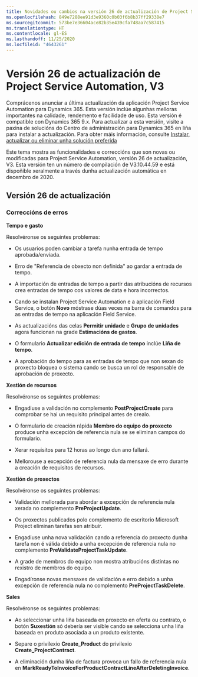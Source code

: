 ```yaml
---
title: Novidades ou cambios na versión 26 de actualización de Project Service Automation, V3
ms.openlocfilehash: 849e7288ee91d3e9360c0b03f6b8b37ff29338e7
ms.sourcegitcommit: 573be7e36604ace82b35e439cfa748aa7c587415
ms.translationtype: HT
ms.contentlocale: gl-ES
ms.lasthandoff: 11/25/2020
ms.locfileid: "4643261"
---
```

<a name="project-service-automation-update-release-26-v3"></a>Versión 26 de actualización de Project Service Automation, V3
================================================

Comprácenos anunciar a última actualización da aplicación Project Service Automation para Dynamics 365. Esta versión inclúe algunhas melloras importantes na calidade, rendemento e facilidade de uso. Esta versión é compatible con Dynamics 365 9.x. Para actualizar a esta versión, visite a paxina de solucións do Centro de administración para Dynamics 365 en liña para instalar a actualización. Para obter máis información, consulte [Instalar, actualizar ou eliminar unha solución preferida](https://docs.microsoft.com/power-platform/admin/install-remove-preferred-solution)

Este tema mostra as funcionalidades e correccións que son novas ou modificadas para Project Service Automation, versión 26 de actualización, V3. Esta versión ten un número de compilación de V3.10.44.59 e está dispoñible xeralmente a través dunha actualización automática en decembro de 2020.

<a name="update-release-26"></a>Versión 26 de actualización
-----------------

### <a name="bug-fixes"></a>Correccións de erros

**Tempo e gasto**

Resolvéronse os seguintes problemas:

-   Os usuarios poden cambiar a tarefa nunha entrada de tempo aprobada/enviada.

-   Erro de "Referencia de obxecto non definida" ao gardar a entrada de tempo.

-   A importación de entradas de tempo a partir das atribucións de recursos crea entradas de tempo cos valores de data e hora incorrectos.

-   Cando se instalan Project Service Automation e a aplicación Field Service, o botón **Novo** móstrase dúas veces na barra de comandos para as entradas de tempo na aplicación Field Service.

-   As actualizacións das celas **Permitir unidade** e **Grupo de unidades** agora funcionan na grade **Estimacións de gastos**.

-   O formulario **Actualizar edición de entrada de tempo** inclúe **Liña de tempo**.

-   A aprobación do tempo para as entradas de tempo que non sexan do proxecto bloquea o sistema cando se busca un rol de responsable de aprobación de proxecto.

**Xestión de recursos**

Resolvéronse os seguintes problemas:

-   Engadiuse a validación no complemento **PostProjectCreate** para comprobar se hai un requisito principal antes de crealo.

-   O formulario de creación rápida **Membro do equipo do proxecto** produce unha excepción de referencia nula se se eliminan campos do formulario.

-   Xerar requisitos para 12 horas ao longo dun ano fallará.

-   Mellorouse a excepción de referencia nula da mensaxe de erro durante a creación de requisitos de recursos.

**Xestión de proxectos**

Resolvéronse os seguintes problemas:

-   Validación mellorada para abordar a excepción de referencia nula xerada no complemento **PreProjectUpdate**.

-   Os proxectos publicados polo complemento de escritorio Microsoft Project eliminan tarefas sen atribuír.

-   Engadiuse unha nova validación cando a referencia do proxecto dunha tarefa non é válida debido a unha excepción de referencia nula no complemento **PreValidateProjectTaskUpdate**.

-   A grade de membros do equipo non mostra atribucións distintas no rexistro de membros do equipo.

-   Engadíronse novas mensaxes de validación e erro debido a unha excepción de referencia nula no complemento **PreProjectTaskDelete**.

**Sales**

Resolvéronse os seguintes problemas:

-   Ao seleccionar unha liña baseada en proxecto en oferta ou contrato, o botón **Suxestión** só debería ser visible cando se selecciona unha liña baseada en produto asociada a un produto existente.

-   Separe o privilexio **Create_Product** do privilexio **Create_ProjectContract**.

-   A eliminación dunha liña de factura provoca un fallo de referencia nula en **MarkReadyToInvoiceForProductContractLineAfterDeletingInvoice**.
